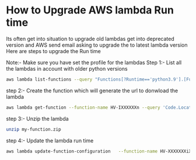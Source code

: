 # How to Upgrade AWS lambda Run time 
Its often get into situation to upgrade old lambdas get into deprecated version and AWS send email asking to upgrade the to latest lambda version
Here are steps to upgrade the Run time 

Note:- Make sure you have set the profile for the lambdas
Step 1:- List all the lambdas in account with older python versions
```bash
aws lambda list-functions --query "Functions[?Runtime=='python3.9'].[FunctionName,Runtime]" --output table --profile hv-XXXXXX
```
step 2:- Create the function which will generate the url to donwload the lambda
```bash
aws lambda get-function --function-name HV-IXXXXXXn --query 'Code.Location' --region us-west-2 --output text  --profile hv-XXXXX |  xargs curl -o my-function
```
step 3:- Unzip the lambda
```bash
unzip my-function.zip
```

step 4:- Update the lambda run time
```bash
aws lambda update-function-configuration   --function-name HV-XXXXXXXiXXXon   --runtime python3.11 --region us-west-2 --profile  hv-XXXX```
```

